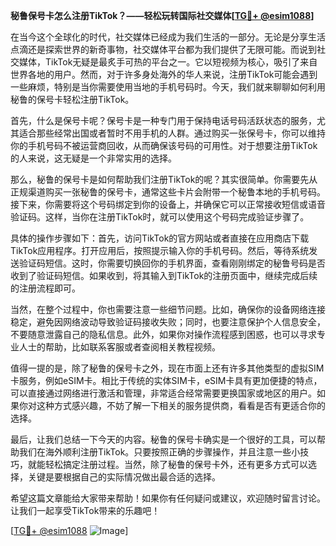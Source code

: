 **秘鲁保号卡怎么注册TikTok？——轻松玩转国际社交媒体[[TG💪+ @esim1088](https://t.me/s/esim1088)]**

在当今这个全球化的时代，社交媒体已经成为我们生活的一部分。无论是分享生活点滴还是探索世界的新奇事物，社交媒体平台都为我们提供了无限可能。而说到社交媒体，TikTok无疑是最炙手可热的平台之一。它以短视频为核心，吸引了来自世界各地的用户。然而，对于许多身处海外的华人来说，注册TikTok可能会遇到一些麻烦，特别是当你需要使用当地的手机号码时。今天，我们就来聊聊如何利用秘鲁的保号卡轻松注册TikTok。

首先，什么是保号卡呢？保号卡是一种专门用于保持电话号码活跃状态的服务，尤其适合那些经常出国或者暂时不用手机的人群。通过购买一张保号卡，你可以维持你的手机号码不被运营商回收，从而确保该号码的可用性。对于想要注册TikTok的人来说，这无疑是一个非常实用的选择。

那么，秘鲁的保号卡是如何帮助我们注册TikTok的呢？其实很简单。你需要先从正规渠道购买一张秘鲁的保号卡，通常这些卡片会附带一个秘鲁本地的手机号码。接下来，你需要将这个号码绑定到你的设备上，并确保它可以正常接收短信或语音验证码。这样，当你在注册TikTok时，就可以使用这个号码完成验证步骤了。

具体的操作步骤如下：首先，访问TikTok的官方网站或者直接在应用商店下载TikTok应用程序。打开应用后，按照提示输入你的手机号码。然后，等待系统发送验证码短信。这时，你需要切换回你的手机界面，查看刚刚绑定的秘鲁号码是否收到了验证码短信。如果收到，将其输入到TikTok的注册页面中，继续完成后续的注册流程即可。

当然，在整个过程中，你也需要注意一些细节问题。比如，确保你的设备网络连接稳定，避免因网络波动导致验证码接收失败；同时，也要注意保护个人信息安全，不要随意泄露自己的隐私信息。此外，如果你对操作流程感到困惑，也可以寻求专业人士的帮助，比如联系客服或者查阅相关教程视频。

值得一提的是，除了秘鲁的保号卡之外，现在市面上还有许多其他类型的虚拟SIM卡服务，例如eSIM卡。相比于传统的实体SIM卡，eSIM卡具有更加便捷的特点，可以直接通过网络进行激活和管理，非常适合经常需要更换国家或地区的用户。如果你对这种方式感兴趣，不妨了解一下相关的服务提供商，看看是否有更适合你的选择。

最后，让我们总结一下今天的内容。秘鲁的保号卡确实是一个很好的工具，可以帮助我们在海外顺利注册TikTok。只要按照正确的步骤操作，并且注意一些小技巧，就能轻松搞定注册过程。当然，除了秘鲁的保号卡外，还有更多方式可以选择，关键是要根据自己的实际情况做出最合适的选择。

希望这篇文章能给大家带来帮助！如果你有任何疑问或建议，欢迎随时留言讨论。让我们一起享受TikTok带来的乐趣吧！

[[TG💪+ @esim1088](https://t.me/s/esim1088) ![Image](https://i.postimg.cc/4NQfJmqS/Snipaste-2025-05-13-00-14-12.png)]